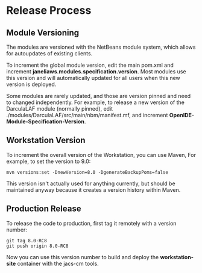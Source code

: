 # Release Process

## Module Versioning

The modules are versioned with the NetBeans module system, which allows for autoupdates of existing clients.

To increment the global module version, edit the main pom.xml and increment **janeliaws.modules.specification.version**. Most modules use this version and will automatically updated for all users when this new version is deployed.

Some modules are rarely updated, and those are version pinned and need to changed independently. For example, to release a new version of the DarculaLAF module (normally pinned), edit ./modules/DarculaLAF/src/main/nbm/manifest.mf, and increment **OpenIDE-Module-Specification-Version**.

## Workstation Version

To increment the overall version of the Workstation, you can use Maven, For example, to set the version to 9.0:
```
mvn versions:set -DnewVersion=8.0 -DgenerateBackupPoms=false
```

This version isn't actually used for anything currently, but should be maintained anyway because it creates a version history within Maven.

## Production Release

To release the code to production, first tag it remotely with a version number:
```
git tag 8.0-RC8
git push origin 8.0-RC8
```

Now you can use this version number to build and deploy the **workstation-site** container with the jacs-cm tools.

